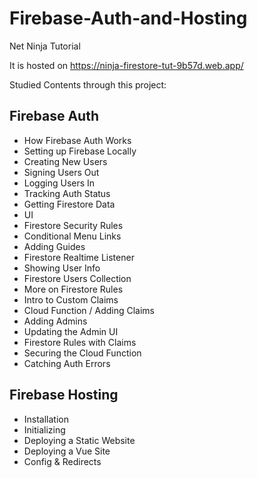 # Firebase-Auth-and-Hosting
Net Ninja Tutorial

It is hosted on https://ninja-firestore-tut-9b57d.web.app/

Studied Contents through this project:

## Firebase Auth
- How Firebase Auth Works
- Setting up Firebase Locally
- Creating New Users
- Signing Users Out
- Logging Users In
- Tracking Auth Status
- Getting Firestore Data
- UI
- Firestore Security Rules
- Conditional Menu Links
- Adding Guides
- Firestore Realtime Listener
- Showing User Info
- Firestore Users Collection
- More on Firestore Rules
- Intro to Custom Claims
- Cloud Function / Adding Claims
- Adding Admins
- Updating the Admin UI
- Firestore Rules with Claims
- Securing the Cloud Function
- Catching Auth Errors

## Firebase Hosting
- Installation
- Initializing
- Deploying a Static Website
- Deploying a Vue Site
- Config & Redirects
